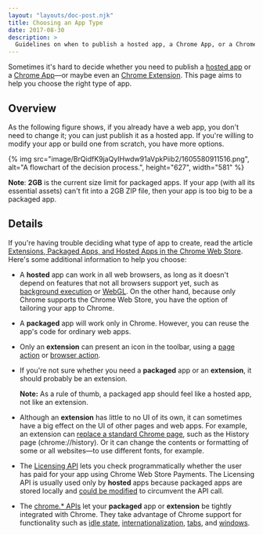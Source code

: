 ```yaml
---
layout: "layouts/doc-post.njk"
title: Choosing an App Type
date: 2017-08-30
description: >
  Guidelines on when to publish a hosted app, a Chrome App, or a Chrome Extension.
---
```


Sometimes it's hard to decide whether you need to publish a [hosted app][1] or a [Chrome App][2]—or
maybe even an [Chrome Extension][3]. This page aims to help you choose the right type of app.

## Overview

As the following figure shows, if you already have a web app, you don't need to change it; you can
just publish it as a hosted app. If you're willing to modify your app or build one from scratch, you
have more options.

<!-- TODO(kaycebasques): This flowchart needs to be converted into text for a11y. -->

{% img src="image/BrQidfK9jaQyIHwdw91aVpkPiib2/1605580911516.png",
   alt="A flowchart of the decision process.",
   height="627",
   width="581" %}

**Note**: **2GB** is the current size limit for packaged apps. If your app (with all its essential
assets) can't fit into a 2GB ZIP file, then your app is too big to be a packaged app.

## Details

If you're having trouble deciding what type of app to create, read the article [Extensions, Packaged
Apps, and Hosted Apps in the Chrome Web Store][4]. Here's some additional information to help you
choose:

- A **hosted** app can work in all web browsers, as long as it doesn't depend on features that not
  all browsers support yet, such as [background execution][5] or [WebGL][6]. On the other hand,
  because only Chrome supports the Chrome Web Store, you have the option of tailoring your app to
  Chrome.
- A **packaged** app will work only in Chrome. However, you can reuse the app's code for ordinary
  web apps.
- Only an **extension** can present an icon in the toolbar, using a [page action][7] or [browser
  action][8].
- If you're not sure whether you need a **packaged** app or an **extension**, it should probably be
  an extension.

  **Note:** As a rule of thumb, a packaged app should feel like a hosted app, not like an extension.

- Although an **extension** has little to no UI of its own, it can sometimes have a big effect on
  the UI of other pages and web apps. For example, an extension can [replace a standard Chrome
  page][9], such as the History page (chrome://history). Or it can change the contents or formatting
  of some or all websites—to use different fonts, for example.
- The [Licensing API][10] lets you check programmatically whether the user has paid for your app
  using Chrome Web Store Payments. The Licensing API is usually used only by **hosted** apps because
  packaged apps are stored locally and [could be modified][11] to circumvent the API call.
- The [chrome.\* APIs][12] let your **packaged** app or **extension** be tightly integrated with
  Chrome. They take advantage of Chrome support for functionality such as [idle state][13],
  [internationalization][14], [tabs][15], and [windows][16].

[1]: /docs/apps
[2]: /docs/apps
[3]: /docs/extensions
[4]: /docs/webstore/apps_vs_extensions
[5]: /docs/extensions/reference/mv3/background_execution
[6]: http://www.khronos.org/webgl/
[7]: /docs/extensions/reference/browserAction
[8]: /docs/extensions/reference/browserAction
[9]: /docs/extensions/mv3/override
[10]: /docs/webstore/check_for_payment
[11]: /docs/webstore/faq#faq-app-02
[12]: /docs/extensions/reference
[13]: /docs/extensions/reference/idle
[14]: /docs/extensions/reference/i18n
[15]: /docs/extensions/reference/tabs
[16]: /docs/extensions/reference/windows
